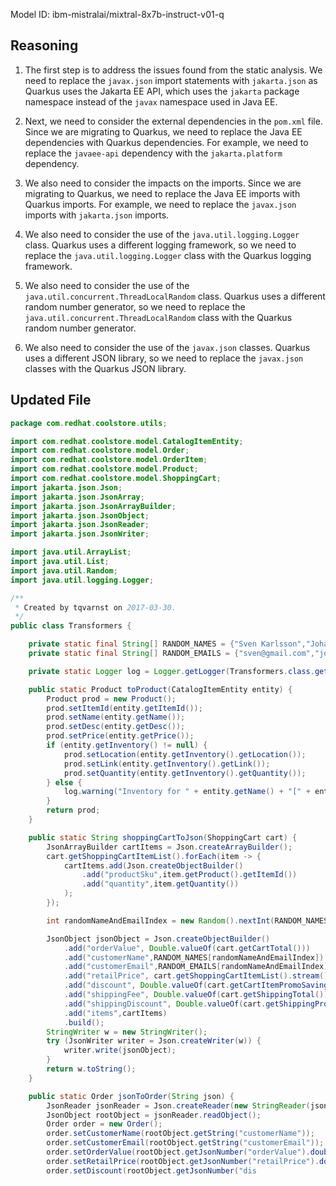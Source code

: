 Model ID: ibm-mistralai/mixtral-8x7b-instruct-v01-q

## Reasoning

1. The first step is to address the issues found from the static analysis. We need to replace the `javax.json` import statements with `jakarta.json` as Quarkus uses the Jakarta EE API, which uses the `jakarta` package namespace instead of the `javax` namespace used in Java EE.

2. Next, we need to consider the external dependencies in the `pom.xml` file. Since we are migrating to Quarkus, we need to replace the Java EE dependencies with Quarkus dependencies. For example, we need to replace the `javaee-api` dependency with the `jakarta.platform` dependency.

3. We also need to consider the impacts on the imports. Since we are migrating to Quarkus, we need to replace the Java EE imports with Quarkus imports. For example, we need to replace the `javax.json` imports with `jakarta.json` imports.

4. We also need to consider the use of the `java.util.logging.Logger` class. Quarkus uses a different logging framework, so we need to replace the `java.util.logging.Logger` class with the Quarkus logging framework.

5. We also need to consider the use of the `java.util.concurrent.ThreadLocalRandom` class. Quarkus uses a different random number generator, so we need to replace the `java.util.concurrent.ThreadLocalRandom` class with the Quarkus random number generator.

6. We also need to consider the use of the `javax.json` classes. Quarkus uses a different JSON library, so we need to replace the `javax.json` classes with the Quarkus JSON library.

## Updated File

```java
package com.redhat.coolstore.utils;

import com.redhat.coolstore.model.CatalogItemEntity;
import com.redhat.coolstore.model.Order;
import com.redhat.coolstore.model.OrderItem;
import com.redhat.coolstore.model.Product;
import com.redhat.coolstore.model.ShoppingCart;
import jakarta.json.Json;
import jakarta.json.JsonArray;
import jakarta.json.JsonArrayBuilder;
import jakarta.json.JsonObject;
import jakarta.json.JsonReader;
import jakarta.json.JsonWriter;

import java.util.ArrayList;
import java.util.List;
import java.util.Random;
import java.util.logging.Logger;

/**
 * Created by tqvarnst on 2017-03-30.
 */
public class Transformers {

    private static final String[] RANDOM_NAMES = {"Sven Karlsson","Johan Andersson","Karl Svensson","Anders Johansson","Stefan Olson","Martin Ericsson"};
    private static final String[] RANDOM_EMAILS = {"sven@gmail.com","johan@gmail.com","karl@gmail.com","anders@gmail.com","stefan@gmail.com","martin@gmail.com"};

    private static Logger log = Logger.getLogger(Transformers.class.getName());

    public static Product toProduct(CatalogItemEntity entity) {
        Product prod = new Product();
        prod.setItemId(entity.getItemId());
        prod.setName(entity.getName());
        prod.setDesc(entity.getDesc());
        prod.setPrice(entity.getPrice());
        if (entity.getInventory() != null) {
            prod.setLocation(entity.getInventory().getLocation());
            prod.setLink(entity.getInventory().getLink());
            prod.setQuantity(entity.getInventory().getQuantity());
        } else {
            log.warning("Inventory for " + entity.getName() + "[" + entity.getItemId()+ "] unknown and missing");
        }
        return prod;
    }

    public static String shoppingCartToJson(ShoppingCart cart) {
        JsonArrayBuilder cartItems = Json.createArrayBuilder();
        cart.getShoppingCartItemList().forEach(item -> {
            cartItems.add(Json.createObjectBuilder()
                .add("productSku",item.getProduct().getItemId())
                .add("quantity",item.getQuantity())
            );
        });

        int randomNameAndEmailIndex = new Random().nextInt(RANDOM_NAMES.length);

        JsonObject jsonObject = Json.createObjectBuilder()
            .add("orderValue", Double.valueOf(cart.getCartTotal()))
            .add("customerName",RANDOM_NAMES[randomNameAndEmailIndex])
            .add("customerEmail",RANDOM_EMAILS[randomNameAndEmailIndex])
            .add("retailPrice", cart.getShoppingCartItemList().stream().mapToDouble(i -> i.getQuantity()*i.getPrice()).sum())
            .add("discount", Double.valueOf(cart.getCartItemPromoSavings()))
            .add("shippingFee", Double.valueOf(cart.getShippingTotal()))
            .add("shippingDiscount", Double.valueOf(cart.getShippingPromoSavings()))
            .add("items",cartItems) 
            .build();
        StringWriter w = new StringWriter();
        try (JsonWriter writer = Json.createWriter(w)) {
            writer.write(jsonObject);
        }
        return w.toString();
    }

    public static Order jsonToOrder(String json) {
        JsonReader jsonReader = Json.createReader(new StringReader(json));
        JsonObject rootObject = jsonReader.readObject();
        Order order = new Order();
        order.setCustomerName(rootObject.getString("customerName"));
        order.setCustomerEmail(rootObject.getString("customerEmail"));
        order.setOrderValue(rootObject.getJsonNumber("orderValue").doubleValue());
        order.setRetailPrice(rootObject.getJsonNumber("retailPrice").doubleValue());
        order.setDiscount(rootObject.getJsonNumber("dis
```